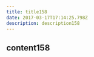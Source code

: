 ```yaml
---
title: title158
date: 2017-03-17T17:14:25.798Z
description: description158
---
```


## content158
  
